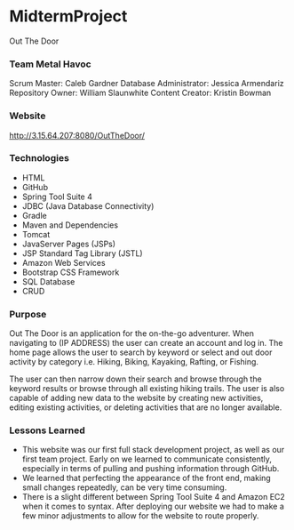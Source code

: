 # MidtermProject
Out The Door

### Team Metal Havoc
Scrum Master: Caleb Gardner
Database Administrator: Jessica Armendariz
Repository Owner: William Slaunwhite
Content Creator: Kristin Bowman

### Website
http://3.15.64.207:8080/OutTheDoor/

### Technologies
- HTML
- GitHub
- Spring Tool Suite 4
- JDBC (Java Database Connectivity)
- Gradle
- Maven and Dependencies
- Tomcat
- JavaServer Pages (JSPs)
- JSP Standard Tag Library (JSTL)
- Amazon Web Services
- Bootstrap CSS Framework
- SQL Database
- CRUD

### Purpose
Out The Door is an application for the on-the-go adventurer. When navigating to (IP ADDRESS) the user can create an account and log in. The home page allows the user to search by keyword or select and out door activity by category i.e. Hiking, Biking, Kayaking, Rafting, or Fishing.

The user can then narrow down their search and browse through the keyword results or browse through all existing hiking trails. The user is also capable of adding new data to the website by creating new activities, editing existing activities, or deleting activities that are no longer available.

### Lessons Learned
- This website was our first full stack development project, as well as our first team project. Early on we learned to communicate consistently, especially in terms of pulling and pushing information through GitHub.
- We learned that perfecting the appearance of the front end, making small changes repeatedly, can be very time consuming. 
- There is a slight different between Spring Tool Suite 4 and Amazon EC2 when it comes to syntax. After deploying our website we had to make a few minor adjustments to allow for the website to route properly.
